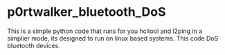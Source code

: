 # p0rtwalker_bluetooth_DoS
This is a simple python code that runs for you hcitool and l2ping in a simplier mode, its designed to run on linux based systems. This code DoS bluetooth devices.
